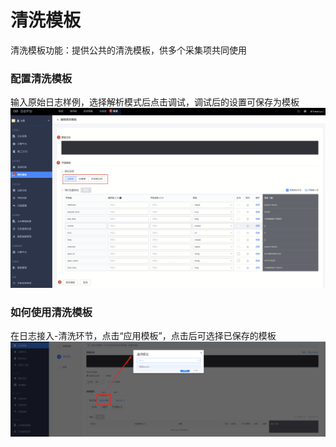 # 清洗模板
清洗模板功能：提供公共的清洗模板，供多个采集项共同使用

### **配置清洗模板**
输入原始日志样例，选择解析模式后点击调试，调试后的设置可保存为模板
![Alt text](media/image.png)

### **如何使用清洗模板**
在日志接入-清洗环节，点击“应用模板”，点击后可选择已保存的模板
![Alt text](media/image-1.png)